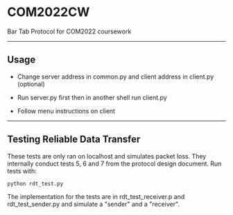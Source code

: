 # COM2022CW
Bar Tab Protocol for COM2022 coursework

---

## Usage

- Change server address in common.py and client address in client.py (optional)

- Run server.py first then in another shell run client.py

- Follow menu instructions on client

---

## Testing Reliable Data Transfer

These tests are only ran on localhost and simulates packet loss. They internally conduct tests 5, 6 and 7 from the protocol design document. Run tests with:

`python rdt_test.py`

The implementation for the tests are in rdt_test_receiver.p and rdt_test_sender.py and simulate a "sender" and a "receiver".
